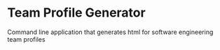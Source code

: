 # Team Profile Generator   
Command line application that generates html for software engineering team profiles
